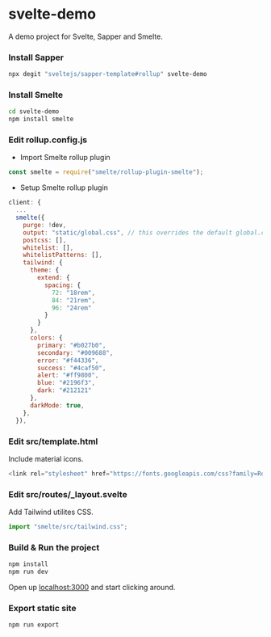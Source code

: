 # svelte-demo

A demo project for Svelte, Sapper and Smelte.

### Install Sapper

```bash
npx degit "sveltejs/sapper-template#rollup" svelte-demo
```

### Install Smelte

```bash
cd svelte-demo
npm install smelte
```

### Edit rollup.config.js

- Import Smelte rollup plugin

```js
const smelte = require("smelte/rollup-plugin-smelte");
```

- Setup Smelte rollup plugin

```js
client: {
  ...
  smelte({
    purge: !dev,
    output: "static/global.css", // this overrides the default global.css
    postcss: [],
    whitelist: [],
    whitelistPatterns: [],
    tailwind: {
      theme: {
        extend: {
          spacing: {
            72: "18rem",
            84: "21rem",
            96: "24rem"
          }
        }
      },
      colors: {
        primary: "#b027b0",
        secondary: "#009688",
        error: "#f44336",
        success: "#4caf50",
        alert: "#ff9800",
        blue: "#2196f3",
        dark: "#212121"
      },
      darkMode: true,
    },
  }),
```

### Edit src/template.html

Include material icons.

```js
<link rel="stylesheet" href="https://fonts.googleapis.com/css?family=Roboto:300,400,500|Material+Icons&display=swap" />
```

### Edit src/routes/_layout.svelte

Add Tailwind utilites CSS.

```js
import "smelte/src/tailwind.css";
```

### Build & Run the project

```bash
npm install
npm run dev
```

Open up [localhost:3000](http://localhost:3000) and start clicking around.

### Export static site

```bash
npm run export
```
